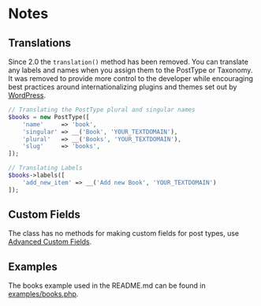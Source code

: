 # Notes

## Translations

Since 2.0 the `translation()` method has been removed. You can translate any labels and names when you assign them to the PostType or Taxonomy. It was removed to provide more control to the developer while encouraging best practices around internationalizing plugins and themes set out by [WordPress](https://developer.wordpress.org/plugins/internationalization/how-to-internationalize-your-plugin/).

```php
// Translating the PostType plural and singular names
$books = new PostType([
    'name'     => 'book',
    'singular' => __('Book', 'YOUR_TEXTDOMAIN'),
    'plural'   => __('Books', 'YOUR_TEXTDOMAIN'),
    'slug'     => 'books',
]);

// Translating Labels
$books->labels([
    'add_new_item' => __('Add new Book', 'YOUR_TEXTDOMAIN')
]);
```

## Custom Fields

The class has no methods for making custom fields for post types, use [Advanced Custom Fields](http://advancedcustomfields.com).

## Examples

The books example used in the README.md can be found in [examples/books.php](https://github.com/jjgrainger/posttypes/blob/master/examples/books.php).
